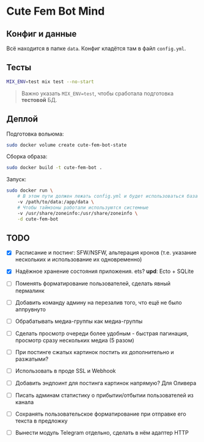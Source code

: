 # Cute Fem Bot Mind

## Конфиг и данные

Всё находится в папке `data`. Конфиг кладётся там в файл `config.yml`.

## Тесты

```bash
MIX_ENV=test mix test --no-start
```

> Важно указать `MIX_ENV=test`, чтобы сработала подготовка **тестовой** БД.

## Деплой

Подготовка вольюма:

```bash
sudo docker volume create cute-fem-bot-state
```

Сборка образа:

```bash
sudo docker build -t cute-fem-bot .
```

Запуск:

```bash
sudo docker run \
    # В этом пути должен лежать config.yml и будет использоваться база main.db
    -v /path/to/data:/app/data \
    # Чтобы таймзоны работали используются системные
    -v /usr/share/zoneinfo:/usr/share/zoneinfo \
    -d cute-fem-bot
```

## TODO

- [x] Расписание и постинг: SFW/NSFW, альтерация кронов (т.е. указание нескольких и использование их одновременно)
- [x] Надёжное хранение состояния приложения. ets? **upd**: Ecto + SQLite
- [ ] Поменять форматирование пользователей, сделать явный пермалинк
- [ ] Добавить команду админу на перезалив того, что ещё не было аппрувнуто
- [ ] Обрабатывать медиа-группы как медиа-группы
- [ ] Сделать просмотр очереди более удобным - быстрая пагинация, просмотр сразу нескольких медиа (5 разом)
- [ ] При постинге сжатых картинок постить их дополнительно и разжатыми?
- [ ] Использовать в проде SSL и Webhook
- [ ] Добавить эндпоинт для постинга картинок напрямую? Для Оливера
- [ ] Писать админам статистику о прибытии/отбытии пользователей из канала
- [ ] Сохранять пользовательское форматирование при отправке его текста в предложку
- [ ] Вынести модуль Telegram отдельно, сделать в нём адаптер HTTP


